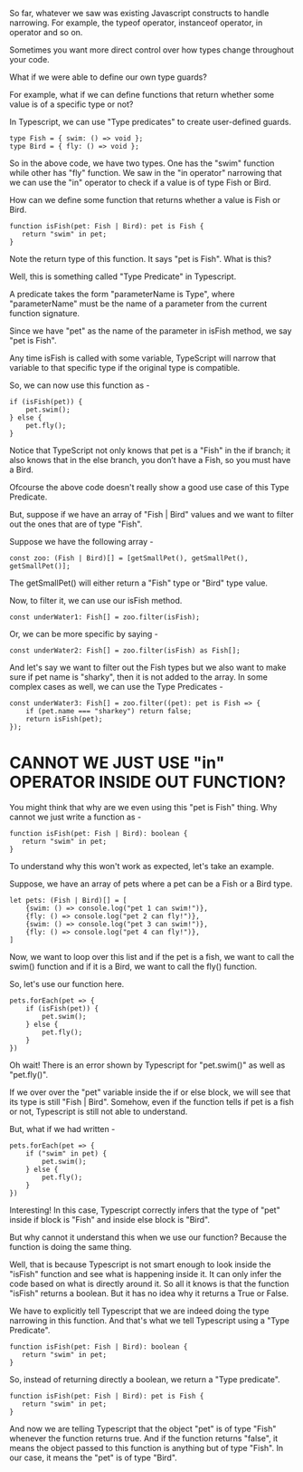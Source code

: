 So far, whatever we saw was existing Javascript constructs to handle narrowing. For example, the typeof operator, instanceof operator, in operator and so on.

Sometimes you want more direct control over how types change throughout your code.

What if we were able to define our own type guards?

For example, what if we can define functions that return whether some value is of a specific type or not?

In Typescript, we can use "Type predicates" to create user-defined guards.

    type Fish = { swim: () => void };
    type Bird = { fly: () => void };

So in the above code, we have two types. One has the "swim" function while other has "fly" function. We saw in the "in operator" narrowing that we can use the "in" operator to check if a value is of type Fish or Bird.

How can we define some function that returns whether a value is Fish or Bird.


    function isFish(pet: Fish | Bird): pet is Fish {
       return "swim" in pet;
    }

Note the return type of this function. It says "pet is Fish". What is this?

Well, this is something called "Type Predicate" in Typescript.

A predicate takes the form "parameterName is Type", where 
"parameterName" must be the name of a parameter from the current function signature.

Since we have "pet" as the name of the parameter in isFish method, we say "pet is Fish".

Any time isFish is called with some variable, TypeScript will narrow that variable to that specific type if the original type is compatible.

So, we can now use this function as -

    if (isFish(pet)) {
        pet.swim();
    } else {
        pet.fly();
    }

Notice that TypeScript not only knows that pet is a "Fish" in the if branch; it also knows that in the else branch, you don’t have a Fish, so you must have a Bird.

Ofcourse the above code doesn't really show a good use case of this Type Predicate.

But, suppose if we have an array of "Fish | Bird" values and we want to filter out the ones that are of type "Fish".

Suppose we have the following array - 

    const zoo: (Fish | Bird)[] = [getSmallPet(), getSmallPet(), getSmallPet()];

The getSmallPet() will either return a "Fish" type or "Bird" type value.

Now, to filter it, we can use our isFish method.

    const underWater1: Fish[] = zoo.filter(isFish);

Or, we can be more specific by saying -

    const underWater2: Fish[] = zoo.filter(isFish) as Fish[];

And let's say we want to filter out the Fish types but we also want to make sure if pet name is "sharky", then it is not added to the array. In some complex cases as well, we can use the Type Predicates -

    const underWater3: Fish[] = zoo.filter((pet): pet is Fish => {
        if (pet.name === "sharkey") return false;
        return isFish(pet);
    });

# CANNOT WE JUST USE "in" OPERATOR INSIDE OUT FUNCTION?

You might think that why are we even using this "pet is Fish" thing. Why cannot we just write a function as - 

    function isFish(pet: Fish | Bird): boolean {
       return "swim" in pet;
    }

To understand why this won't work as expected, let's take an example.

Suppose, we have an array of pets where a pet can be a Fish or a Bird type.

    let pets: (Fish | Bird)[] = [
        {swim: () => console.log("pet 1 can swim!")},
        {fly: () => console.log("pet 2 can fly!")},
        {swim: () => console.log("pet 3 can swim!")},
        {fly: () => console.log("pet 4 can fly!")},
    ]

Now, we want to loop over this list and if the pet is a fish, we want to call the swim() function and if it is a Bird, we want to call the fly() function.

So, let's use our function here.

    pets.forEach(pet => {
        if (isFish(pet)) {
            pet.swim();
        } else {
            pet.fly();
        }
    })

Oh wait! There is an error shown by Typescript for "pet.swim()" as well as "pet.fly()".

If we over over the "pet" variable inside the if or else block, we will see that its type is still "Fish | Bird". Somehow, even if the function tells if pet is a fish or not, Typescript is still not able to understand.

But, what if we had written - 

    pets.forEach(pet => {
        if ("swim" in pet) {
            pet.swim();
        } else {
            pet.fly();
        }
    })

Interesting! In this case, Typescript correctly infers that the type of "pet" inside if block is "Fish" and inside else block is "Bird".

But why cannot it understand this when we use our function? Because the function is doing the same thing.

Well, that is because Typescript is not smart enough to look inside the "isFish" function and see what is happening inside it. It can only infer the code based on what is directly around it. So all it knows is that the function "isFish" returns a boolean. But it has no idea why it returns a True or False.

We have to explicitly tell Typescript that we are indeed doing the type narrowing in this function. And that's what we tell Typescript using a "Type Predicate".


    function isFish(pet: Fish | Bird): boolean {
       return "swim" in pet;
    }

So, instead of returning directly a boolean, we return a "Type predicate". 

    function isFish(pet: Fish | Bird): pet is Fish {
       return "swim" in pet;
    }

And now we are telling Typescript that the object "pet" is of type 
"Fish" whenever the function returns true. And if the function returns "false", it means the object passed to this function is anything but of type "Fish". In our case, it means the "pet" is of type "Bird".
